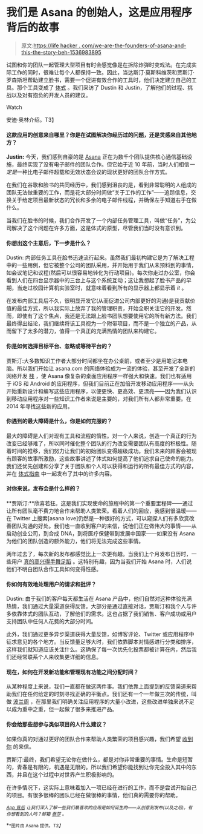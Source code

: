 # 我们是 Asana 的创始人，这是应用程序背后的故事

> 原文:[https://life hacker . com/we-are-the-founders-of-asana-and-this-the-story-beh-1536983895](https://lifehacker.com/we-are-the-founders-of-asana-and-this-is-the-story-beh-1536983895)

试图和你的团队一起管理大型项目有时会感觉像是在拆除炸弹时变戏法。在完成实际工作的同时，很难让每个人都保持一致。因此，当达斯汀·莫斯科维茨和贾斯汀·罗森斯坦帮助建立脸书，需要一个促进有效合作的工具时，他们决定建立自己的工具。那个工具变成了 [体式](https://lifehacker.com/asana-is-a-free-project-management-and-collaboration-to-5855549) 。我们采访了 Dustin 和 Justin，了解他们的过程、挑战以及对有抱负的开发人员的建议。

Watch

安迪·奥林介绍。T3】

#### 这款应用的创意来自哪里？你是在试图解决你经历过的问题，还是灵感来自其他地方？

**Justin:** 今天，我们感到自豪的是 [Asana](https://asana.com/) 正在为数千个团队提供核心通信基础设施，最终实现了没有电子邮件的团队合作。但它始于近 10 年前，当时人们相信*一定是*一种比电子邮件超载和无效状态会议的现状更好的团队合作方式。

在我们在谷歌和脸书的共同经历中，我们感到沮丧的是，看到非常聪明的人组成的团队无法做重要的工作，而是花大部分时间做“关于工作的工作”——追踪信息，交换关于给定项目最新状态的冗长和多余的电子邮件线程，并确保左手知道右手在做什么。

当我们在脸书的时候，我们合作开发了一个内部任务管理工具，叫做“任务”，为公司解决了这个问题在许多方面，这是体式的原型，尽管我们当时没有意识到。

#### 你想出这个主意后，下一步是什么？

Dustin: 内部任务工具在脸书迅速流行起来。虽然我们最初构建它是为了解决工程中的一些用例，但它被整个公司的团队采用，并开始用于我们从未预料到的事情，如会议笔记和议程(然后可以很容易地转化为行动项目)。每次你走过办公室，你会看到人们在四台显示器中的三台上与这个系统互动；这让我想起了脸书产品的早期，当走过校园计算机实验室时，就意味着看到所有的显示器上都显示着 *it* 。

在发布内部工具后不久，很明显开发它(从而促进公司内部更好的沟通)是我贡献价值的最佳方式，所以我实际上放弃了我的管理职责，开始全职关注它的开发。然而，即使有了这个焦点，我还是无法跟上脸书团队想要使用它的所有新方法。我们最终得出结论，我们继续将该工具视为一个附带项目，而不是一个独立的产品，从而留下了太多的潜力，值得一个真正的充满热情的团队来构建它。

#### 你是如何选择目标平台、忽略或等待平台的？

贾斯汀:大多数知识工作者大部分时间都坐在办公桌前，或者至少是用笔记本电脑。所以我们开始让 asana.com 的网络体验成为一流的体验，甚至开发了全新的网络开发 [栈](https://asana.com/luna) ，使 Asana 像复杂的桌面应用程序一样强大和快速。我们也有适用于 iOS 和 Android 的应用程序，但我们目前正在加倍开发移动应用程序——从头开始重新设计和编写这些应用程序，以便更快、更高效、更漂亮——因为我们认识到移动应用程序对一些知识工作者来说是主要的，对我们所有人都非常重要。在 2014 年寻找这些新的应用。

#### 你遇到的最大障碍是什么，你是如何克服的？

最大的障碍是人们对现有工具和流程的惰性。对一个人来说，创造一个真正的行为改变已经够难了，所以同时催化整个团队的行为改变需要团队有高度的积极性。随着时间的推移，我们努力让我们的初始团队变得超级成功。我们未来的顾客会被现有顾客的故事所激励，这些故事讲述了体式如何提高了他们追求自己使命的能力。我们还优先创建和分享了关于团队和个人可以获得和运行的所有最佳方式的内容，并在 [体式指南](https://asana.com/guide) 中一起发布了其中的许多内容。

#### 对你来说，发布会是什么样的？

**贾斯汀:**欣喜若狂。这是我们实现使命的旅程中的第一个重要里程碑——通过让所有团队毫不费力地合作来帮助人类繁荣。看着人们的回应，我感到很温暖——在 Twitter 上搜索[asana love]仍然是一种很好的方式，可以窥探人们有多欣赏改善团队沟通的好处。我们也一直收到客户的来信，说他们正在做伟大的事情——从启动创业公司，到合成 DNA，到将医疗保健带到发展中国家——如果没有 Asana 为他们的团队创造的额外能力，他们将无法完成这些事情。

两年过去了，每次新的发布都感觉比上一次更有趣。当我们上个月发布日历时，一些用户 [真的高兴得手舞足蹈](http://blog.asana.com/2014/01/calendars/#comment-31421) 。这特别有趣，因为当我们开始 Asana 时，人们说他们不明白团队合作工具如何变得性感。

#### 你如何有效地处理用户的请求和批评？

Dustin: 由于我们的客户每天都生活在 Asana 产品中，他们自然对这种体验充满热情，我们通过大量渠道获得反馈。大部分是通过直接对话，贾斯汀和我个人与许多依靠体式的团队互动，了解他们的需求。这也占据了我们销售、客户成功或用户支持团队中任何人花费的大部分时间。

此外，我们通过更多异步渠道获得大量反馈，如博客评论、Twitter 或应用程序中征求意见的各个地方。当反馈量足够大时，我们依靠脚本对情感进行分类和排序，这样我们就知道应该关注什么。这确保了每一次优先化投票都被计算在内，然后我们还经常联系个人来收集更详细的信息。

#### 现在，如何在开发新功能和管理现有功能之间分配时间？

从某种程度上来说，我们一直都在做这两件事。我们依靠上面提到的反馈渠道来帮助我们在任何给定的时刻寻找正确的平衡点。我们还有一个一年做三次的传统，叫做 [波兰周](http://blog.asana.com/2012/10/polish-week/) ，在那里我们明确关注应用程序的大量小改进，这些改进单独来说不足以成为重中之重，但一起做了很多来推进产品。

#### 你会给那些想参与类似项目的人什么建议？

如果你真的对通过更好的团队合作来帮助人类繁荣的项目感兴趣，我们希望 [收到你](http://www.asana.com/jobs) 的来信。

贾斯汀:最终，我们希望无论你在做什么，都是对你非常重要的事情。生命是短暂的，青春是有限的，机遇是无限的。所以我们希望你能找到让你完全投入其中的东西，并且在这个过程中对世界产生积极影响的。

在许多情况下，这实际上意味着加入一项已经在进行的工作，而不是尝试开始自己的项目。有很多很棒的团队已经在做很棒的事情，他们真的需要你的帮助。

<small></small>*[<small>*App 背后*</small>](http://lifehacker.com/behindtheapp) <small>*让我们深入了解一些我们最喜欢的应用是如何诞生的——从创意到发布(以及之后)。有你想看到的人吗？邮箱*</small> [<small>*泰莎*</small>](https://mail.google.com/mail/?view=cm&fs=1&tf=1&to=tessa@lifehacker.com) <small>*。*</small>*

*<small>*图片由 Asana 提供。*T3】</small>*